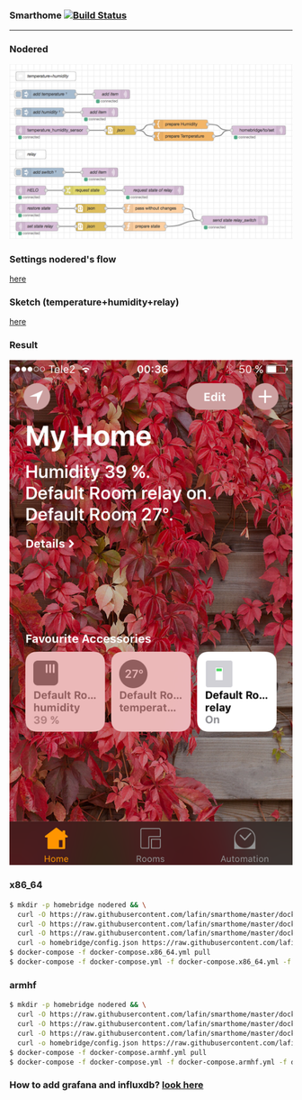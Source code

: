 ### Smarthome [![Build Status](https://travis-ci.org/lafin/smarthome.svg?branch=master)](https://travis-ci.org/lafin/smarthome)
___

### Nodered
![](flow.png)

### Settings nodered's flow
[here](example/flow1.json)

### Sketch (temperature+humidity+relay)
[here](example/example1.ino)

### Result
![](screen.png)

### x86_64
```bash
$ mkdir -p homebridge nodered && \
  curl -O https://raw.githubusercontent.com/lafin/smarthome/master/docker-compose.yml && \
  curl -O https://raw.githubusercontent.com/lafin/smarthome/master/docker-compose.x86_64.yml && \
  curl -O https://raw.githubusercontent.com/lafin/smarthome/master/docker-compose.deploy.yml && \
  curl -o homebridge/config.json https://raw.githubusercontent.com/lafin/smarthome/master/homebridge/config/config.json
$ docker-compose -f docker-compose.x86_64.yml pull
$ docker-compose -f docker-compose.yml -f docker-compose.x86_64.yml -f docker-compose.deploy.yml up -d
```

### armhf
```bash
$ mkdir -p homebridge nodered && \
  curl -O https://raw.githubusercontent.com/lafin/smarthome/master/docker-compose.yml && \
  curl -O https://raw.githubusercontent.com/lafin/smarthome/master/docker-compose.armhf.yml && \
  curl -O https://raw.githubusercontent.com/lafin/smarthome/master/docker-compose.deploy.yml && \
  curl -o homebridge/config.json https://raw.githubusercontent.com/lafin/smarthome/master/homebridge/config/config.json
$ docker-compose -f docker-compose.armhf.yml pull
$ docker-compose -f docker-compose.yml -f docker-compose.armhf.yml -f docker-compose.deploy.yml up -d
```

### How to add grafana and influxdb? [look here](https://github.com/lafin/grafana-influxdb)